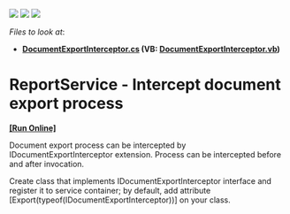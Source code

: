 <!-- default badges list -->
![](https://img.shields.io/endpoint?url=https://codecentral.devexpress.com/api/v1/VersionRange/128604651/13.2.5%2B)
[![](https://img.shields.io/badge/Open_in_DevExpress_Support_Center-FF7200?style=flat-square&logo=DevExpress&logoColor=white)](https://supportcenter.devexpress.com/ticket/details/E4866)
[![](https://img.shields.io/badge/📖_How_to_use_DevExpress_Examples-e9f6fc?style=flat-square)](https://docs.devexpress.com/GeneralInformation/403183)
<!-- default badges end -->
<!-- default file list -->
*Files to look at*:

* **[DocumentExportInterceptor.cs](./CS/S171806_Export.Web/DocumentExportInterceptor.cs) (VB: [DocumentExportInterceptor.vb](./VB/S171806_Export.Web/DocumentExportInterceptor.vb))**
<!-- default file list end -->
# ReportService - Intercept document export process
<!-- run online -->
**[[Run Online]](https://codecentral.devexpress.com/e4866)**
<!-- run online end -->


<p>Document export process can be intercepted by IDocumentExportInterceptor extension. Process can be intercepted before and after invocation.</p><p>Create class that implements IDocumentExportInterceptor interface and register it to service container; by default, add attribute [Export(typeof(IDocumentExportInterceptor))] on your class.</p>

<br/>


